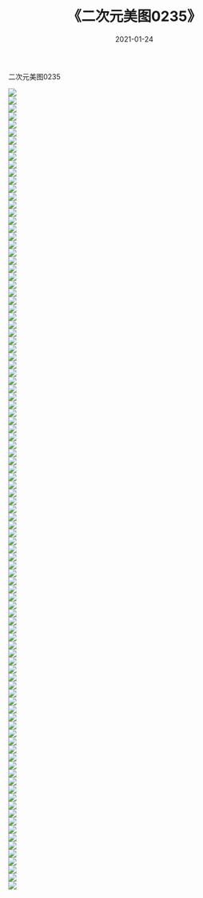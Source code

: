 ﻿---
layout: post
title:  《二次元美图0235》
date:   2021-01-24
img: http://imgx.orgx.ga/二次元/2021/二次元美图0235/000.jpg
categories: [美女, 清纯, 唯美]
---

二次元美图0235

 ![](http://imgx.orgx.ga/二次元/2021/二次元美图0235/001.jpg) <br>![](http://imgx.orgx.ga/二次元/2021/二次元美图0235/002.jpg) <br>![](http://imgx.orgx.ga/二次元/2021/二次元美图0235/003.jpg) <br>![](http://imgx.orgx.ga/二次元/2021/二次元美图0235/004.jpg) <br>![](http://imgx.orgx.ga/二次元/2021/二次元美图0235/005.jpg) <br>![](http://imgx.orgx.ga/二次元/2021/二次元美图0235/006.jpg) <br>![](http://imgx.orgx.ga/二次元/2021/二次元美图0235/007.jpg) <br>![](http://imgx.orgx.ga/二次元/2021/二次元美图0235/008.jpg) <br>![](http://imgx.orgx.ga/二次元/2021/二次元美图0235/009.jpg) <br>![](http://imgx.orgx.ga/二次元/2021/二次元美图0235/010.jpg) <br>![](http://imgx.orgx.ga/二次元/2021/二次元美图0235/011.jpg) <br>![](http://imgx.orgx.ga/二次元/2021/二次元美图0235/012.jpg) <br>![](http://imgx.orgx.ga/二次元/2021/二次元美图0235/013.jpg) <br>![](http://imgx.orgx.ga/二次元/2021/二次元美图0235/014.jpg) <br>![](http://imgx.orgx.ga/二次元/2021/二次元美图0235/015.jpg) <br>![](http://imgx.orgx.ga/二次元/2021/二次元美图0235/016.jpg) <br>![](http://imgx.orgx.ga/二次元/2021/二次元美图0235/017.jpg) <br>![](http://imgx.orgx.ga/二次元/2021/二次元美图0235/018.jpg) <br>![](http://imgx.orgx.ga/二次元/2021/二次元美图0235/019.jpg) <br>![](http://imgx.orgx.ga/二次元/2021/二次元美图0235/020.jpg) <br>![](http://imgx.orgx.ga/二次元/2021/二次元美图0235/021.jpg) <br>![](http://imgx.orgx.ga/二次元/2021/二次元美图0235/022.jpg) <br>![](http://imgx.orgx.ga/二次元/2021/二次元美图0235/023.jpg) <br>![](http://imgx.orgx.ga/二次元/2021/二次元美图0235/024.jpg) <br>![](http://imgx.orgx.ga/二次元/2021/二次元美图0235/025.jpg) <br>![](http://imgx.orgx.ga/二次元/2021/二次元美图0235/026.jpg) <br>![](http://imgx.orgx.ga/二次元/2021/二次元美图0235/027.jpg) <br>![](http://imgx.orgx.ga/二次元/2021/二次元美图0235/028.jpg) <br>![](http://imgx.orgx.ga/二次元/2021/二次元美图0235/029.jpg) <br>![](http://imgx.orgx.ga/二次元/2021/二次元美图0235/030.jpg) <br>![](http://imgx.orgx.ga/二次元/2021/二次元美图0235/031.jpg) <br>![](http://imgx.orgx.ga/二次元/2021/二次元美图0235/032.jpg) <br>![](http://imgx.orgx.ga/二次元/2021/二次元美图0235/033.jpg) <br>![](http://imgx.orgx.ga/二次元/2021/二次元美图0235/034.jpg) <br>![](http://imgx.orgx.ga/二次元/2021/二次元美图0235/035.jpg) <br>![](http://imgx.orgx.ga/二次元/2021/二次元美图0235/036.jpg) <br>![](http://imgx.orgx.ga/二次元/2021/二次元美图0235/037.jpg) <br>![](http://imgx.orgx.ga/二次元/2021/二次元美图0235/038.jpg) <br>![](http://imgx.orgx.ga/二次元/2021/二次元美图0235/039.jpg) <br>![](http://imgx.orgx.ga/二次元/2021/二次元美图0235/040.jpg) <br>![](http://imgx.orgx.ga/二次元/2021/二次元美图0235/041.jpg) <br>![](http://imgx.orgx.ga/二次元/2021/二次元美图0235/042.jpg) <br>![](http://imgx.orgx.ga/二次元/2021/二次元美图0235/043.jpg) <br>![](http://imgx.orgx.ga/二次元/2021/二次元美图0235/044.jpg) <br>![](http://imgx.orgx.ga/二次元/2021/二次元美图0235/045.jpg) <br>![](http://imgx.orgx.ga/二次元/2021/二次元美图0235/046.jpg) <br>![](http://imgx.orgx.ga/二次元/2021/二次元美图0235/047.jpg) <br>![](http://imgx.orgx.ga/二次元/2021/二次元美图0235/048.jpg) <br>![](http://imgx.orgx.ga/二次元/2021/二次元美图0235/049.jpg) <br>![](http://imgx.orgx.ga/二次元/2021/二次元美图0235/050.jpg) <br>![](http://imgx.orgx.ga/二次元/2021/二次元美图0235/051.jpg) <br>![](http://imgx.orgx.ga/二次元/2021/二次元美图0235/052.jpg) <br>![](http://imgx.orgx.ga/二次元/2021/二次元美图0235/053.jpg) <br>![](http://imgx.orgx.ga/二次元/2021/二次元美图0235/054.jpg) <br>![](http://imgx.orgx.ga/二次元/2021/二次元美图0235/055.jpg) <br>![](http://imgx.orgx.ga/二次元/2021/二次元美图0235/056.jpg) <br>![](http://imgx.orgx.ga/二次元/2021/二次元美图0235/057.jpg) <br>![](http://imgx.orgx.ga/二次元/2021/二次元美图0235/058.jpg) <br>![](http://imgx.orgx.ga/二次元/2021/二次元美图0235/059.jpg) <br>![](http://imgx.orgx.ga/二次元/2021/二次元美图0235/060.jpg) <br>![](http://imgx.orgx.ga/二次元/2021/二次元美图0235/061.jpg) <br>![](http://imgx.orgx.ga/二次元/2021/二次元美图0235/062.jpg) <br>![](http://imgx.orgx.ga/二次元/2021/二次元美图0235/063.jpg) <br>![](http://imgx.orgx.ga/二次元/2021/二次元美图0235/064.jpg) <br>![](http://imgx.orgx.ga/二次元/2021/二次元美图0235/065.jpg) <br>![](http://imgx.orgx.ga/二次元/2021/二次元美图0235/066.jpg) <br>![](http://imgx.orgx.ga/二次元/2021/二次元美图0235/067.jpg) <br>![](http://imgx.orgx.ga/二次元/2021/二次元美图0235/068.jpg) <br>![](http://imgx.orgx.ga/二次元/2021/二次元美图0235/069.jpg) <br>![](http://imgx.orgx.ga/二次元/2021/二次元美图0235/070.jpg) <br>![](http://imgx.orgx.ga/二次元/2021/二次元美图0235/071.jpg) <br>![](http://imgx.orgx.ga/二次元/2021/二次元美图0235/072.jpg) <br>![](http://imgx.orgx.ga/二次元/2021/二次元美图0235/073.jpg) <br>![](http://imgx.orgx.ga/二次元/2021/二次元美图0235/074.jpg) <br>![](http://imgx.orgx.ga/二次元/2021/二次元美图0235/075.jpg) <br>![](http://imgx.orgx.ga/二次元/2021/二次元美图0235/076.jpg) <br>![](http://imgx.orgx.ga/二次元/2021/二次元美图0235/077.jpg) <br>![](http://imgx.orgx.ga/二次元/2021/二次元美图0235/078.jpg) <br>![](http://imgx.orgx.ga/二次元/2021/二次元美图0235/079.jpg) <br>![](http://imgx.orgx.ga/二次元/2021/二次元美图0235/080.jpg) <br>![](http://imgx.orgx.ga/二次元/2021/二次元美图0235/081.jpg) <br>![](http://imgx.orgx.ga/二次元/2021/二次元美图0235/082.jpg) <br>![](http://imgx.orgx.ga/二次元/2021/二次元美图0235/083.jpg) <br>![](http://imgx.orgx.ga/二次元/2021/二次元美图0235/084.jpg) <br>![](http://imgx.orgx.ga/二次元/2021/二次元美图0235/085.jpg) <br>![](http://imgx.orgx.ga/二次元/2021/二次元美图0235/086.jpg) <br>![](http://imgx.orgx.ga/二次元/2021/二次元美图0235/087.jpg) <br>![](http://imgx.orgx.ga/二次元/2021/二次元美图0235/088.jpg) <br>![](http://imgx.orgx.ga/二次元/2021/二次元美图0235/089.jpg) <br>![](http://imgx.orgx.ga/二次元/2021/二次元美图0235/090.jpg) <br>![](http://imgx.orgx.ga/二次元/2021/二次元美图0235/091.jpg) <br>![](http://imgx.orgx.ga/二次元/2021/二次元美图0235/092.jpg) <br>![](http://imgx.orgx.ga/二次元/2021/二次元美图0235/093.jpg) <br>![](http://imgx.orgx.ga/二次元/2021/二次元美图0235/094.jpg) <br>![](http://imgx.orgx.ga/二次元/2021/二次元美图0235/095.jpg) <br>![](http://imgx.orgx.ga/二次元/2021/二次元美图0235/096.jpg) <br>![](http://imgx.orgx.ga/二次元/2021/二次元美图0235/097.jpg) <br>![](http://imgx.orgx.ga/二次元/2021/二次元美图0235/098.jpg) <br>![](http://imgx.orgx.ga/二次元/2021/二次元美图0235/099.jpg) <br>![](http://imgx.orgx.ga/二次元/2021/二次元美图0235/100.jpg) <br>